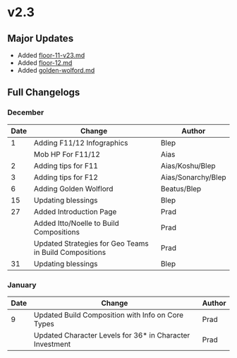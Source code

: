 # v2.3

## Major Updates

* Added [floor-11-v23.md](../../archive/previous-floors/floor-11-v23.md "mention")
* Added [floor-12.md](../../floors/spire/floor-12.md "mention")
* Added [golden-wolford.md](../../monsters/elites/golden-wolford.md "mention")

## Full Changelogs

### December

| Date | Change                                                 | Author             |
| ---- | ------------------------------------------------------ | ------------------ |
| 1    | Adding F11/12 Infographics                             | Blep               |
|      | Mob HP For F11/12                                      | Aias               |
| 2    | Adding tips for F11                                    | Aias/Koshu/Blep    |
| 3    | Adding tips for F12                                    | Aias/Sonarchy/Blep |
| 6    | Adding Golden Wolflord                                 | Beatus/Blep        |
| 15   | Updating blessings                                     | Blep               |
| 27   | Added Introduction Page                                | Prad               |
|      | Added Itto/Noelle to Build Compositions                | Prad               |
|      | Updated Strategies for Geo Teams in Build Compositions | Prad               |
| 31   | Updating blessings                                     | Blep               |

### January

| Date | Change                                                    | Author |
| ---- | --------------------------------------------------------- | ------ |
| 9    | Updated Build Composition with Info on Core Types         | Prad   |
|      | Updated Character Levels for 36\* in Character Investment | Prad   |

###
